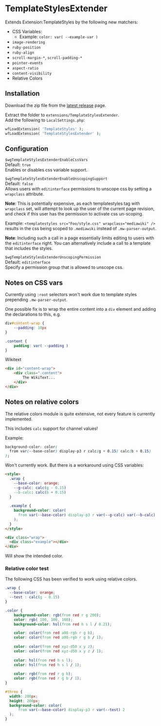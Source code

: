 # TemplateStylesExtender
Extends Extension:TemplateStyles by the following new matchers:

* CSS Variables:
  * Example: `color: var( --example-var )`
* `image-rendering`
* `ruby-position`
* `ruby-align`
* `scroll-margin-*`, `scroll-padding-*`
* `pointer-events`
* `aspect-ratio`
* `content-visibility`
* Relative Colors

## Installation
Download the zip file from the [latest release](https://github.com/octfx/mediawiki-extensions-TemplateStylesExtender/releases/latest) page.

Extract the folder to `extensions/TemplateStylesExtender`.  
Add the following to `LocalSettings.php`:
```php
wfLoadExtension( 'TemplateStyles' );
wfLoadExtension( 'TemplateStylesExtender' );
```

## Configuration
`$wgTemplateStylesExtenderEnableCssVars`  
Default: `true`  
Enables or disables css variable support.

`$wgTemplateStylesExtenderEnableUnscopingSupport`  
Default: `false`  
Allows users with `editinterface` permissions to unscope css by setting a `wrapclass` attribute.

**Note**: This is potentially expensive, as each templatestyles tag with `wrapclass` set, will attempt to look up the user of the current page revision, and check if this user has the permission to activate css un-scoping. 

Example:
`<templatestyles src="Foo/style.css" wrapclass="mediawiki" />` results in the css being scoped to `.mediawiki` instead of `.mw-parser-output`.

**Note**: Including such a call in a page essentially limits editing to users with the `editinterface` right. You can alternatively include a call to a template that includes the styles. 

`$wgTemplateStylesExtenderUnscopingPermission`  
Default: `editinterface`  
Specify a permission group that is allowed to unscope css.

## Notes on CSS vars
Currently using `:root` selectors won't work due to template styles prepending `.mw-parser-output`.

One possible fix is to wrap the entire content into a `div` element and adding the declarations to this, e.g.
```css
div#content-wrap {
	--padding: 10px
}

.content {
	padding: var( --padding )
}
```

Wikitext
```html
<div id="content-wrap">
	<div class=".content">
		The WikiText...
	</div>
</div>
```

## Notes on relative colors
The relative colors module is quite extensive, not every feature is currently implemented.

This includes `calc` support for channel values!

Example:
```css
background-color: color(
  from var(--base-color) display-p3 r calc(g + 0.15) calc(b + 0.15)
);
```

Won't currently work. But there is a workaround using CSS variables:
```html
<style>
  .wrap {
    --base-color: orange;
    --g-calc: calc(g - 0.15)
    --b-calc: calc(b + 0.15)
  }
  
  .example {
    background-color: color(
      from var(--base-color) display-p3 r var(--g-calc) var(--b-calc)
    );
  }
</style>

<div class="wrap">
  <div class="example"></div>
</div>
```
Will show the intended color.

### Relative color test
The following CSS has been verified to work using relative colors.
```css
.wrap {
  --base-color: orange;
  --test : calc(g - 0.15)
}

.color {
	background-color: rgb(from red r g 200);
	color: rgb( 100, 100, 100);
	background-color: hsl(from red h s l / 0.21);

	color: color(from red a98-rgb r g b);
	color: color(from red a98-rgb r g b / 1);
	
	color: color(from red xyz-d50 x y z);
	color: color(from red xyz-d50 x y z / 1);
	
	color: hsl(from red h s l);
	color: hsl(from red h s l / 1);
	
	color: rgb(from red r g b);
	color: rgb(from red r g b / 1);
}

#three {
  width: 200px;
  height: 200px;
  background-color: color(
      from var(--base-color) display-p3 r var(--test) 2
  );
}
```